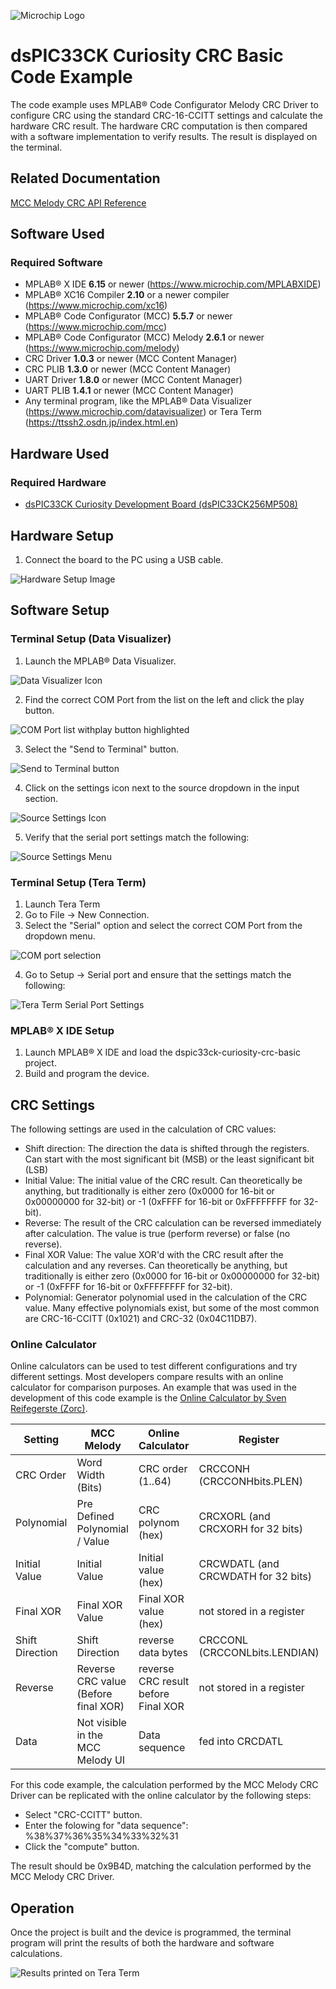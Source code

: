 ![Microchip Logo](images/microchip.jpg) 

# dsPIC33CK Curiosity CRC Basic Code Example

The code example uses MPLAB® Code Configurator Melody CRC Driver to configure CRC using the standard CRC-16-CCITT settings and calculate the hardware CRC result. The hardware CRC computation is then compared with a software implementation to verify results. The result is displayed on the terminal.

## Related Documentation

[MCC Melody CRC API Reference](https://onlinedocs.microchip.com/v2/keyword-lookup?keyword=CRC_16BIT_MELODY_DRIVER&version=latest&redirect=true)

## Software Used 

### Required Software

- MPLAB® X IDE **6.15** or newer (https://www.microchip.com/MPLABXIDE)
- MPLAB® XC16 Compiler **2.10** or a newer compiler (https://www.microchip.com/xc16)
- MPLAB® Code Configurator (MCC) **5.5.7** or newer (https://www.microchip.com/mcc)
- MPLAB® Code Configurator (MCC) Melody **2.6.1** or newer (https://www.microchip.com/melody)
- CRC Driver **1.0.3** or newer (MCC Content Manager)
- CRC PLIB **1.3.0** or newer (MCC Content Manager)
- UART Driver **1.8.0** or newer (MCC Content Manager)
- UART PLIB **1.4.1** or newer (MCC Content Manager)
- Any terminal program, like the MPLAB® Data Visualizer (https://www.microchip.com/datavisualizer) or Tera Term (https://ttssh2.osdn.jp/index.html.en)

## Hardware Used

### Required Hardware

- [dsPIC33CK Curiosity Development Board (dsPIC33CK256MP508)](https://www.microchip.com/en-us/development-tool/DM330030)

## Hardware Setup

1. Connect the board to the PC using a USB cable.

![Hardware Setup Image](images/hardware_setup.jpg)

## Software Setup

### Terminal Setup (Data Visualizer)

1. Launch the MPLAB® Data Visualizer.

![Data Visualizer Icon](images/data_visualizer_icon.JPG)

2. Find the correct COM Port from the list on the left and click the play button.

![COM Port list withplay button highlighted](images/dv_COM_select_play_highlighted.JPG)

3. Select the "Send to Terminal" button.

![Send to Terminal button](images/dv_data_capture_menu.JPG)

4. Click on the settings icon next to the source dropdown in the input section.

![Source Settings Icon](images/dv_source_settings_button.JPG)

5. Verify that the serial port settings match the following:

![Source Settings Menu](images/dv_source_settings.JPG)

### Terminal Setup (Tera Term)
1. Launch Tera Term
2. Go to File -> New Connection.
3. Select the "Serial" option and select the correct COM Port from the dropdown menu.

![COM port selection](images/tera_term_COM_port_selection.JPG)

4. Go to Setup -> Serial port and ensure that the settings match the following:

![Tera Term Serial Port Settings](images/tera_term_serial_port_menu.JPG)

### MPLAB® X IDE Setup
1. Launch MPLAB® X IDE and load the dspic33ck-curiosity-crc-basic project.
2. Build and program the device. 

## CRC Settings

The following settings are used in the calculation of CRC values:

- Shift direction: The direction the data is shifted through the registers. Can start with the most significant bit (MSB) or the least significant bit (LSB)
- Initial Value: The initial value of the CRC result. Can theoretically be anything, but traditionally is either zero (0x0000 for 16-bit or 0x00000000 for 32-bit) or -1 (0xFFFF for 16-bit or 0xFFFFFFFF for 32-bit).
- Reverse: The result of the CRC calculation can be reversed immediately after calculation. The value is true (perform reverse) or false (no reverse).
- Final XOR Value: The value XOR'd with the CRC result after the calculation and any reverses. Can theoretically be anything, but traditionally is either zero (0x0000 for 16-bit or 0x00000000 for 32-bit) or -1 (0xFFFF for 16-bit or 0xFFFFFFFF for 32-bit).
- Polynomial: Generator polynomial used in the calculation of the CRC value. Many effective polynomials exist, but some of the most common are CRC-16-CCITT (0x1021) and CRC-32 (0x04C11DB7).


### Online Calculator

Online calculators can be used to test different configurations and try different settings. Most developers compare results with an online calculator for comparison purposes. An example that was used in the development of this code example is the [Online Calculator by Sven Reifegerste (Zorc)](http://www.zorc.breitbandkatze.de/crc.html).

| Setting | MCC Melody | Online Calculator | Register | API | 
| --- | --- | --- | --- | --- |
| CRC Order | Word Width (Bits) | CRC order (1..64)| CRCCONH (CRCCONHbits.PLEN) | CRC_Initialize() |
| Polynomial | Pre Defined Polynomial / Value | CRC polynom (hex) | CRCXORL (and CRCXORH for 32 bits) | CRC_Initialize() |
| Initial Value | Initial Value | Initial value (hex) | CRCWDATL (and CRCWDATH for 32 bits) | CRC_SeedSet() |
| Final XOR | Final XOR Value | Final XOR value (hex) | not stored in a register | CRC_CalculationResultXORGet() |
| Shift Direction | Shift Direction | reverse data bytes | CRCCONL (CRCCONLbits.LENDIAN) | CRC_Initialize() | 
| Reverse | Reverse CRC value (Before final XOR) | reverse CRC result before Final XOR | not stored in a register | CRC_CalculationResultReverseGet() | 
| Data | Not visible in the MCC Melody UI | Data sequence | fed into CRCDATL | No API |

For this code example, the calculation performed by the MCC Melody CRC Driver can be replicated with the online calculator by the following steps:
- Select "CRC-CCITT" button.
- Enter the folowing for "data sequence": %38%37%36%35%34%33%32%31
- Click the "compute" button.
  
The result should be 0x9B4D, matching the calculation performed by the MCC Melody CRC Driver.

## Operation

Once the project is built and the device is programmed, the terminal program will print the results of both the hardware and software calculations.

![Results printed on Tera Term](images/tera_term_output.JPG)